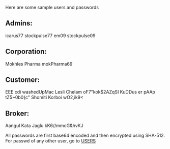 Here are some sample users and passwords

## Admins:
icarus77 stockpulse77 
em09 stockpulse09

## Corporation:
Mokhles Pharma mokPharma69

## Customer:
EEE cdi washedUpMac
Lesli Chelam oF7"kok$2AZqSI
KuDDus er pAAp tZ5~0b0{c"
Shomiti Korboi wO2,ik9<

## Broker:
Aangul Kata Jaglu kK6//mmcG&hvKJ



All passwords are first base64 encoded and then encrypted using SHA-512.
For passwd of any other user, go to [USERS](/SQL%20Dump/PopulateTableUtil/USER/)